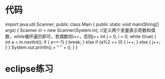 



# 代码



import java.util.Scanner;
public class Main {
public static void main(String[] args) {
      Scanner in = new Scanner(System.in);
      //定义两个变量表示奇数和偶数，while循环遍历即可，若偶数则i++，否则j++
        int j = 0, i = 0;
        while (true) {
           int a = in.nextInt();
            if ( a==-1) {
                break;
            } else if (a%2 == 0) {
                i++;
            } else {
                j++;
            }
        }
        System.out.println(j + " " + i);
    }
}



# eclipse练习



